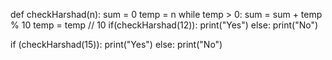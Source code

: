 def checkHarshad(n):
    sum = 0
    temp = n
    while temp > 0:
        sum = sum + temp % 10
        temp = temp // 10
if(checkHarshad(12)):
    print("Yes")
else:
    print("No")

if (checkHarshad(15)):
    print("Yes")
else:
    print("No")

